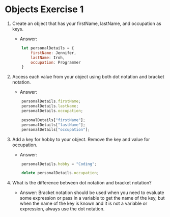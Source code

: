 # Objects Exercise 1

1. Create an object that has your firstName, lastName, and occupation as keys.
   * Answer:

    ```js
        let personalDetails = {
            firstName: Jennifer,
            lastName: Iroh,
            occupation: Programmer
        }
    ```

2. Access each value from your object using both dot notation and bracket notation.
   * Answer:

    ```js
        personalDetails.firstName;
        personalDetails.lastName;
        personalDetails.occupation;

        pesonalDetails["firstName"];
        personalDetails["lastName"];
        personalDetails["occupation"];
    ```

3. Add a key for hobby to your object. Remove the key and value for occupation.
   * Answer:
  
    ```js
        personalDetails.hobby = "Coding";

        delete personalDetails.occupation;
    ```

4. What is the difference between dot notation and bracket notation?
   * Answer: Bracket notation should be used when you need to evaluate some expression or pass in a variable to get the name of the key, but when the name of the key is known and it is not a variable or expression, always use the dot notation.

